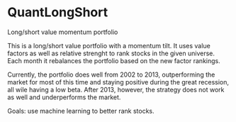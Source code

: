 # QuantLongShort
Long/short value momentum portfolio

This is a long/short value portfolio with a momentum tilt. It uses value factors as well as relative strenght to rank stocks in the given universe. Each month it rebalances the portfolio based on the new factor rankings.

Currently, the portfolio does well from 2002 to 2013, outperforming the market for most of this time and staying positive during the great recession, all wile having a low beta. After 2013, however, the strategy does not work as well and underperforms the market.

Goals: use machine learning to better rank stocks.
